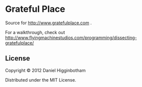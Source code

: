 # Grateful Place

Source for http://www.gratefulplace.com .

For a walkthrough, check out http://www.flyingmachinestudios.com/programming/dissecting-gratefulplace/

## License

Copyright © 2012 Daniel Higginbotham

Distributed under the MIT License.
